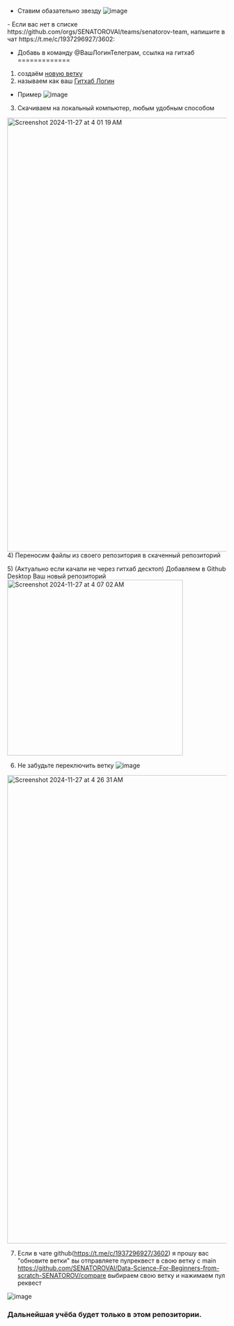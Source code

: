- Ставим обазательно звезду
![image](https://github.com/user-attachments/assets/aa4e7946-d65f-4f5f-91a2-84a1dc3bdcb4)
<p></p>
- Если вас нет в списке https://github.com/orgs/SENATOROVAI/teams/senatorov-team, напишите в чат https://t.me/c/1937296927/3602:

- Добавь в команду @ВашЛогинТелеграм, ссылка на гитхаб
=============

1) создаём [новую ветку](https://github.com/SENATOROVAI/GithubLogin-Data-Science-For-Beginners-from-scratch-SENATOROV/branches)
2) называем как ваш [Гитхаб Логин](https://github.com/settings/admin)
- Пример ![image](https://github.com/user-attachments/assets/09181e62-84f8-4992-86a4-13394c7a014a)
3) Скачиваем на локальный компьютер, любым удобным способом
  <img width="995" alt="Screenshot 2024-11-27 at 4 01 19 AM" src="https://github.com/user-attachments/assets/51b74e3d-369b-46fa-be37-6f99c44bf587">
4) Переносим файлы из своего репозитория в скаченный репозиторий
<p></p>
5) (Актуально если качали не через гитхаб десктоп) Добавляем в Github Desktop Ваш новый репозиторий 
 <img width="403" alt="Screenshot 2024-11-27 at 4 07 02 AM" src="https://github.com/user-attachments/assets/e53e0384-84ac-4219-897c-9788e640a2a1">
<p></p>

6) Не забудьте переключить ветку
![image](https://github.com/user-attachments/assets/82f6acc8-3e4f-4abd-bc9b-0514a47056f4)
<img width="1074" alt="Screenshot 2024-11-27 at 4 26 31 AM" src="https://github.com/user-attachments/assets/0298410e-f652-4518-a8e1-580d555ea27b">

7) Если в чате github(https://t.me/c/1937296927/3602) я прошу вас "обновите ветки"
вы отправляете пулреквест в свою ветку с main 
https://github.com/SENATOROVAI/Data-Science-For-Beginners-from-scratch-SENATOROV/compare
выбираем свою ветку и нажимаем пул реквест

![image](https://github.com/user-attachments/assets/e027f42e-a66f-42db-a52a-3a6319903ee8)


### Дальнейшая учёба будет только в этом репозитории.  

  
